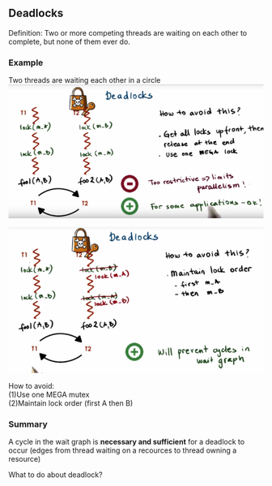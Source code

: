 ## Deadlocks

Definition: Two or more competing threads are waiting on each other to complete, but none of them ever do.

### Example

Two threads are waiting each other in a circle![](/assets/deadlocks1.png)

![](/assets/deadlock2.png)

How to avoid:  
\(1\)Use one MEGA mutex  
\(2\)Maintain lock order \(first A then B\)

### Summary

A cycle in the wait graph is __necessary and sufficient__ for a deadlock to occur (edges from thread waiting on a recources to thread owning a resource)

What to do about deadlock?


